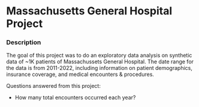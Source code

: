 # Massachusetts General Hospital Project

### Description
The goal of this project was to do an exploratory data analysis on synthetic data of ~1K patients of Massachussets General Hospital. The date range for the data is from 2011-2022, including information on patient demographics, insurance coverage, and medical encounters & procedures.

Questions answered from this project:
- How many total encounters occurred each year?
